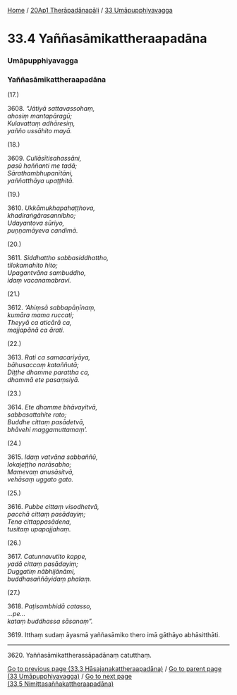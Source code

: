 
[Home](/) / [20Ap1 Therāpadānapāḷi](/tipitaka/20Ap1.md) / [33 Umāpupphiyavagga](/tipitaka/20Ap1/33.md)

# 33.4 Yaññasāmikattheraapadāna

### Umāpupphiyavagga

### Yaññasāmikattheraapadāna

(17.)

3608\. _“Jātiyā sattavassohaṃ,_  
_ahosiṃ mantapāragū;_  
_Kulavattaṃ adhāresiṃ,_  
_yañño ussāhito mayā._  


(18.)

3609\. _Cullāsītisahassāni,_  
_pasū haññanti me tadā;_  
_Sārathambhupanītāni,_  
_yaññatthāya upaṭṭhitā._  


(19.)

3610\. _Ukkāmukhapahaṭṭhova,_  
_khadiraṅgārasannibho;_  
_Udayantova sūriyo,_  
_puṇṇamāyeva candimā._  


(20.)

3611\. _Siddhattho sabbasiddhattho,_  
_tilokamahito hito;_  
_Upagantvāna sambuddho,_  
_idaṃ vacanamabravi._  


(21.)

3612\. _‘Ahiṃsā sabbapāṇīnaṃ,_  
_kumāra mama ruccati;_  
_Theyyā ca aticārā ca,_  
_majjapānā ca ārati._  


(22.)

3613\. _Rati ca samacariyāya,_  
_bāhusaccaṃ kataññutā;_  
_Diṭṭhe dhamme parattha ca,_  
_dhammā ete pasaṃsiyā._  


(23.)

3614\. _Ete dhamme bhāvayitvā,_  
_sabbasattahite rato;_  
_Buddhe cittaṃ pasādetvā,_  
_bhāvehi maggamuttamaṃ’._  


(24.)

3615\. _Idaṃ vatvāna sabbaññū,_  
_lokajeṭṭho narāsabho;_  
_Mamevaṃ anusāsitvā,_  
_vehāsaṃ uggato gato._  


(25.)

3616\. _Pubbe cittaṃ visodhetvā,_  
_pacchā cittaṃ pasādayiṃ;_  
_Tena cittappasādena,_  
_tusitaṃ upapajjahaṃ._  


(26.)

3617\. _Catunnavutito kappe,_  
_yadā cittaṃ pasādayiṃ;_  
_Duggatiṃ nābhijānāmi,_  
_buddhasaññāyidaṃ phalaṃ._  


(27.)

3618\. _Paṭisambhidā catasso,_  
_…pe…_  
_kataṃ buddhassa sāsanaṃ”._  


3619\. Itthaṃ sudaṃ āyasmā yaññasāmiko thero imā gāthāyo abhāsitthāti.

---

3620\. Yaññasāmikattherassāpadānaṃ catutthaṃ.



[Go to previous page (33.3 Hāsajanakattheraapadāna)](/tipitaka/20Ap1/33/33.3.md) / [Go to parent page (33 Umāpupphiyavagga)](/tipitaka/20Ap1/33.md) / [Go to next page (33.5 Nimittasaññakattheraapadāna)](/tipitaka/20Ap1/33/33.5.md)


